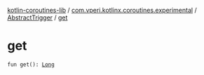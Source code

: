 [kotlin-coroutines-lib](../../index.md) / [com.vperi.kotlinx.coroutines.experimental](../index.md) / [AbstractTrigger](index.md) / [get](./get.md)

# get

`fun get(): `[`Long`](https://kotlinlang.org/api/latest/jvm/stdlib/kotlin/-long/index.html)